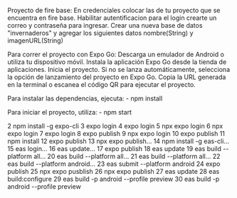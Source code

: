 
Proyecto de fire base:
    En credenciales colocar las de tu proyecto que se encuentra en fire base.
    Habilitar autentificacion para el login crearte un correo y contraseña para ingresar.
    Crear una nueva base de datos "invernaderos" y agregar los siguientes datos nombre(String) y imagenURL(String)

Para correr el proyecto con Expo Go:
    Descarga un emulador de Android o utiliza tu dispositivo móvil.
    Instala la aplicación Expo Go desde la tienda de aplicaciones.
    Inicia el proyecto.
    Si no se lanza automáticamente, selecciona la opción de lanzamiento del proyecto en Expo Go.
    Copia la URL generada en la terminal o escanea el código QR para ejecutar el proyecto.

Para instalar las dependencias, ejecuta: 
    - npm install
    
Para iniciar el proyecto, utiliza: 
    - npm start


  2 npm install -g expo-cli
   3 expo login
   4 expo login
   5 npx expo login
   6 npx expo login
   7 expo login
   8 expo publish
   9 npx expo login
  10 expo publish
  11 npm install
  12 expo publish
  13 npx expo publish...
  14 npm install -g eas-cli...
  15 eas login...
  16 eas update...
  17 expo publish
  18 eas update
  19 eas build --platform all...
  20 eas build --platform all...
  21 eas build --platform all...
  22 eas build --platform android...
  23 eas submit --platform android
  24 expo publish
  25 npx expo pusblish
  26 npx expo publish
  27 eas update
  28 eas build:configure
  29 eas build -p android --profile preview
  30 eas build -p android --profile preview
